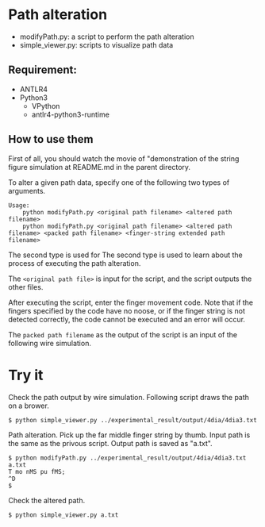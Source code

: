 # Path alteration

- modifyPath.py: a script to perform the path alteration
- simple_viewer.py: scripts to visualize path data

## Requirement:
- ANTLR4
- Python3
    - VPython
    - antlr4-python3-runtime

## How to use them

First of all, you should watch the movie of "demonstration of the string figure simulation at README.md in the parent directory.

To alter a given path data, specify one of the following two types of arguments.
```
Usage: 
    python modifyPath.py <original path filename> <altered path filename>
    python modifyPath.py <original path filename> <altered path filename> <packed path filename> <finger-string extended path filename>
```

The second type is used for The second type is used to learn about the process of executing the path alteration.

The `<original path file>` is input for the script, and the script outputs the other files.

After executing the script, enter the finger movement code. Note that if the fingers specified by the code have no noose, or if the finger string is not detected correctly, the code cannot be executed and an error will occur.

The `packed path filename` as the output of the script is an input of the following wire simulation.

# Try it

Check the path output by wire simulation.
Following script draws the path on a brower.
```
$ python simple_viewer.py ../experimental_result/output/4dia/4dia3.txt
```

Path alteration.
Pick up the far middle finger string by thumb.
Input path is the same as the privous script.
Output path is saved as "a.txt".
```
$ python modifyPath.py ../experimental_result/output/4dia/4dia3.txt a.txt
T mo nMS pu fMS;
^D
$
```

Check the altered path.
```
$ python simple_viewer.py a.txt
```


